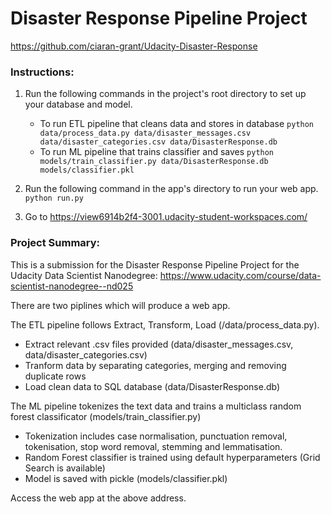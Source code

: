# Disaster Response Pipeline Project

https://github.com/ciaran-grant/Udacity-Disaster-Response

### Instructions:
1. Run the following commands in the project's root directory to set up your database and model.

    - To run ETL pipeline that cleans data and stores in database
        `python data/process_data.py data/disaster_messages.csv data/disaster_categories.csv data/DisasterResponse.db`
    - To run ML pipeline that trains classifier and saves
        `python models/train_classifier.py data/DisasterResponse.db models/classifier.pkl`

2. Run the following command in the app's directory to run your web app.
    `python run.py`

3. Go to https://view6914b2f4-3001.udacity-student-workspaces.com/


### Project Summary:
This is a submission for the Disaster Response Pipeline Project for the Udacity Data Scientist Nanodegree: https://www.udacity.com/course/data-scientist-nanodegree--nd025

There are two piplines which will produce a web app.

The ETL pipeline follows Extract, Transform, Load (/data/process_data.py).
- Extract relevant .csv files provided (data/disaster_messages.csv, data/disaster_categories.csv)
- Tranform data by separating categories, merging and removing duplicate rows
- Load clean data to SQL database (data/DisasterResponse.db)

The ML pipeline tokenizes the text data and trains a multiclass random forest classificator (models/train_classifier.py)
- Tokenization includes case normalisation, punctuation removal, tokenisation, stop word removal, stemming and lemmatisation.
- Random Forest classifier is trained using default hyperparameters (Grid Search is available)
- Model is saved with pickle (models/classifier.pkl)

Access the web app at the above address.
